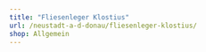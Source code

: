 ```yaml
---
title: "Fliesenleger Klostius"
url: /neustadt-a-d-donau/fliesenleger-klostius/
shop: Allgemein
---
```

